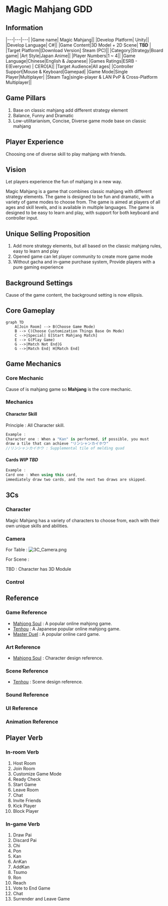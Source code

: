 # Magic Mahjang GDD

## Information

|---|---|---|
|Game name| Magic Mahjang||
|Develop Platform| Unity||
|Develop Language| C#||
|Game Content|3D Model + 2D Scene| **TBD** |
|Target Platform|[Download Version] Steam (PC)||
|Category|Strategy|Board game|
|Art Style|Japan Anime||
|Player Numbers|1 ~ 4||
|Game Language|Chinese|English & Japanese|
|Games Ratings|ESRB - E(Everyone) | CERO[A]|
|Target Audience|All ages|
|Controller Support|Mouse & Keyboard|Gamepad|
|Game Mode|Single Player|Multiplayer|
|Steam Tag|single-player & LAN PvP & Cross-Platform Multiplayer|| 

## Game Pillars
1. Base on classic mahjang add different strategy element
2. Balance, Funny and Dramatic
3. Low-utilitarianism, Concise, Diverse game mode base on classic mahjang

## Player Experience
Choosing one of diverse skill to play mahjang with friends.

## Vision
Let players experience the fun of mahjang in a new way.

Magic Mahjang is a game that combines classic mahjang with different strategy elements. 
The game is designed to be fun and dramatic, with a variety of game modes to choose from. 
The game is aimed at players of all ages and skill levels, and is available in multiple languages. 
The game is designed to be easy to learn and play, with support for both keyboard and controller input.

## Unique Selling Proposition
1. Add more strategy elements, but all based on the classic mahjang rules, easy to learn and play
2. Opened game can let player community to create more game mode
3. Without gacha and in-game purchase system, Provide players with a pure gaming experience

## Background Settings
Cause of the game content, the background setting is now ellipsis.

## Core Gameplay
```mermaid
graph TD
    A[Join Room] --> B(Choose Game Mode)
    B --> C(Choose Customization Things Base On Mode)
    C -->|Special| E[Start Mahjang Match]
    E --> G(Play Game)
    G -->|Match Not End|G
    G -->|Match End| H[Match End]
```

## Game Mechanics
### Core Mechanic
Cause of is mahjang game so **Mahjang** is the core mechanic.
### Mechanics
#### Character Skill
Principle : All Character skill.
```C#
Example : 
Character one : When a "Kan" is performed, if possible, you must 
draw a tile that can achieve "リンシャンカイホウ" 
//リンシャンカイホウ : Supplemental tile of melding quad
```
#### Cards _WIP_ _TBD_
```C#
Example :
Card one : When using this card, 
immediately draw two cards, and the next two draws are skipped.
```

## 3Cs
### Character
Magic Mahjang has a variety of characters to choose from, each with their own unique skills and abilities.
### Camera

<p>For Table : <img src="3C_Camera.png" alt="3C_Camera.png" style="block"/></p>
For Scene : 

TBD : Character has 3D Module
### Control


## Reference
### Game Reference
- [Mahjong Soul](https://mahjongsoul.yo-star.com/) : A popular online mahjong game.
- [Tenhou](https://tenhou.net/0/) : A Japanese popular online mahjong game.
- [Master Duel](https://store.steampowered.com/app/1449850/YuGiOh_Master_Duel/) : A popular online card game.
### Art Reference
- [Mahjong Soul](https://mahjongsoul.yo-star.com/) : Character design reference.
### Scene Reference
- [Tenhou](https://tenhou.net/0/) : Scene design reference.
### Sound Reference
### UI Reference
### Animation Reference

## Player Verb
### In-room Verb
1. Host Room
2. Join Room
3. Customize Game Mode
4. Ready Check
5. Start Game
6. Leave Room
7. Chat
8. Invite Friends
9. Kick Player
10. Block Player
### In-game Verb
1. Draw Pai
2. Discard Pai
3. Chi
4. Pon
5. Kan
6. AnKan
7. AddKan
8. Tsumo
9. Ron
10. Reach
11. Vote to End Game
12. Chat
13. Surrender and Leave Game